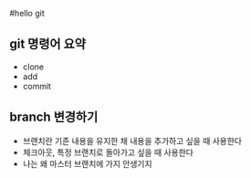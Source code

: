 #hello git
## git 명령어 요약

- clone
- add
- commit

## branch 변경하기
- 브랜치란 기존 내용을 유지한 채 내용을 추가하고 싶을 때 사용한다
- 체크아웃, 특정 브랜치로 돌아가고 싶을 때 사용한다
- 나는 왜 마스터 브랜치에 가지 안생기지

